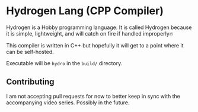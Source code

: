 # Hydrogen Lang (CPP Compiler)

Hydrogen is a Hobby programming language. It is called Hydrogen because it is simple, lightweight, and will catch on
fire if handled improperly🔥

This compiler is written in C++ but hopefully it will get to a point where it can be self-hosted.

Executable will be `hydro` in the `build/` directory.

## Contributing

I am not accepting pull requests for now to better keep in sync with the accompanying video series. Possibly in the future.

